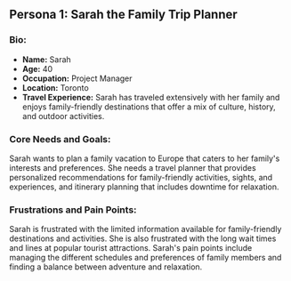 ## Persona 1: Sarah the Family Trip Planner

### Bio:

-   **Name:** Sarah
-   **Age:** 40
-   **Occupation:** Project Manager
-   **Location:** Toronto
-   **Travel Experience:** Sarah has traveled extensively with her family and enjoys family-friendly destinations that offer a mix of culture, history, and outdoor activities.

### Core Needs and Goals:

Sarah wants to plan a family vacation to Europe that caters to her family's interests and preferences. She needs a travel planner that provides personalized recommendations for family-friendly activities, sights, and experiences, and itinerary planning that includes downtime for relaxation.

### Frustrations and Pain Points:

Sarah is frustrated with the limited information available for family-friendly destinations and activities. She is also frustrated with the long wait times and lines at popular tourist attractions. Sarah's pain points include managing the different schedules and preferences of family members and finding a balance between adventure and relaxation.
